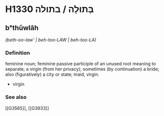 # H1330 בְּתוּלָה / בתולה

## bᵉthûwlâh

_(beth-oo-law' | beh-too-LAW | beh-too-LA)_

### Definition

feminine noun; feminine passive participle of an unused root meaning to separate; a virgin (from her privacy); sometimes (by continuation) a bride; also (figuratively) a city or state; maid, virgin.

- virgin
### See also

[[G3565]], [[G3933]]

